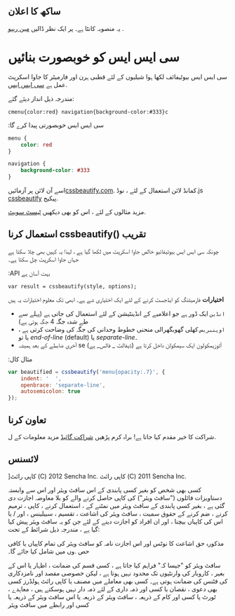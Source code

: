 ## ساکھ کا اعلان

یہ منصوبہ کانٹا ہے۔ پر ایک نظر ڈالیں  [مین ریپو](https://github.com/senchalabs/cssbeautify)  .

# [](https://github.com/AmirMehrabi/cssstyler#css-beautify)سی ایس ایس کو خوبصورت بنائیں

سی ایس ایس بیوٹیفائف لکھا ہوا شیلیوں کے لئے قطبی ہرن اور فارمیٹر کا جاوا اسکرپٹ عمل ہے [سی ایس ایس](http://www.w3.org/Style/CSS/).

مندرجہ ذیل انداز دیئے گئے:

```cmenu{color:red} navigation{background-color:#333}c```

:سی ایس ایس خوبصورتی پیدا کرے گا
```css
menu {
    color: red
}

navigation {
    background-color: #333
}
```

اسے آن لائن پر آزمائیں[cssbeautify.com](http://cssbeautify.com/). کمانڈ لائن استعمال کے لئے ، نوڈ.js  [cssbeautify](https://npmjs.org/package/cssbeautify)  پیکیج.

مزید مثالوں کے لئے ، اس کو بھی دیکھیں  [ٹیسٹ سویٹ](http://cssbeautify.com/test/).

## [](https://github.com/AmirMehrabi/cssstyler#using-cssbeautify-function)استعمال کرنا cssbeautify() تقریب


چونکہ سی ایس ایس بیوٹیفائیو خالص جاوا اسکرپٹ میں لکھا گیا ہے ، لہذا یہ کہیں بھی چلا سکتا ہے جہاں جاوا اسکرپٹ چل سکتا ہے۔

:API بہت آسان ہے

```var result = cssbeautify(style, options);```

**اختیارات**  فارمیٹنگ کو ایڈجسٹ کرنے کے لئے ایک اختیاری شے ہے۔ ابھی تک معلوم اختیارات یہ ہیں


- `انڈین` ایک ڈور ہے جو اعلامیے کے انڈینٹیشن کے لئے استعمال کی جاتی ہے (پہلے سے طے شدہ جگہ 4 جگہ ہوتی ہے)
- `اوپنبریس` کھلی گھوبگھرالی منحنی خطوط وحدانی کی جگہ کی وضاحت کرتی ہے ، یا تو _end-of-line_ (default) یا _separate-line_۔
- آخری ضابطے کے بعد ہمیشہ se آٹوزیمکولون ایک سیمکولن داخل کرتا ہے (ڈیفالٹ _ فالس_ ہے)


:مثال کال

```js
var beautified = cssbeautify('menu{opacity:.7}', {
    indent: '  ',
    openbrace: 'separate-line',
    autosemicolon: true
});
```

## [](https://github.com/AmirMehrabi/cssstyler#contributing)تعاون کرنا

شراکت کا خیر مقدم کیا جاتا ہے! براہ کرم پڑھیں  [شراکت گائیڈ](https://github.com/AmirMehrabi/cssstyler/blob/master/CONTRIBUTING.md)  مزید معلومات کے ل.



## [](https://github.com/AmirMehrabi/cssstyler#license)لائسنس

]کاپی رائٹ (C) 2012 Sencha Inc. کاپی رائٹ (C) 2011 Sencha Inc.

کسی بھی شخص کو بغیر کسی پابندی کے اس سافٹ ویئر اور اس سے وابستہ دستاویزات فائلوں ("سافٹ ویئر") کی کاپی حاصل کرنے والے کو بلا معاوضہ اجازت دی گئی ہے ، بغیر کسی پابندی کے سافٹ ویئر میں نمٹنے کے ، استعمال کرنے ، کاپی ، ترمیم کرنے ، ضم کرنے کے حقوق سمیت ، سافٹ ویئر کی اشاعت ، تقسیم ، سبیلینس ، اور / یا اس کی کاپیاں بیچنا ، اور ان افراد کو اجازت دینے کے لئے جن کو یہ سافٹ ویئر پیش کیا گیا ہے ، مندرجہ ذیل شرائط کے تحت:

مذکورہ حق اشاعت کا نوٹس اور اس اجازت نامہ کو سافٹ ویئر کی تمام کاپیاں یا کافی حص .وں میں شامل کیا جائے گا۔

سافٹ ویئر کو "جیسا کہ" فراہم کیا جاتا ہے ، کسی قسم کی ضمانت ، اظہار یا اس کے بغیر ، کاروبار کی وارنٹیوں تک محدود نہیں ہوتا ہے ، لیکن خصوصی مقصد اور نامزدکاری کی فٹنس کی ضمانت ہوتی ہے۔ کسی بھی معاملے میں مصنف یا کاپی رائٹ ہولڈرز کسی بھی دعوی ، نقصان یا کسی اور ذمہ داری کے لئے ذمہ دار نہیں ہوسکتے ہیں ، معاہدے ، ٹورٹ یا کسی اور کام کے ذریعہ ، سافٹ ویئر کے ذریعہ یا اس سافٹ ویئر کے ذریعہ یا کسی اور رابطے میں سافٹ ویئر
